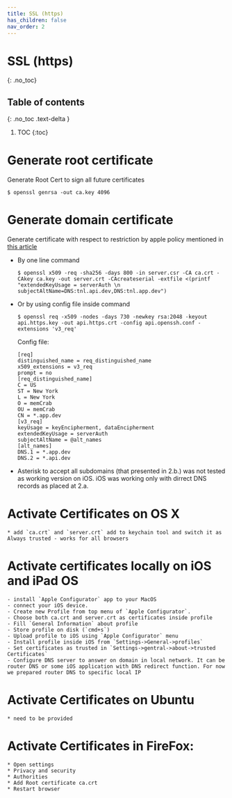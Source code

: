 ```yaml
---
title: SSL (https)
has_children: false
nav_order: 2
---
```


# SSL (https)
{: .no_toc}

## Table of contents
{: .no_toc .text-delta }

1. TOC
{:toc}

# Generate root certificate

Generate Root Cert to sign all future certificates

```
$ openssl genrsa -out ca.key 4096
```

# Generate domain certificate

Generate certificate with respect to restriction by apple policy mentioned in [this article](http://blog.nashcom.de/nashcomblog.nsf/dx/more-strict-server-certificate-handling-in-ios-13-macos-10.15.htm?opendocument&comments)

* By one line command
	```
	$ openssl x509 -req -sha256 -days 800 -in server.csr -CA ca.crt -CAkey ca.key -out server.crt -CAcreateserial -extfile <(printf "extendedKeyUsage = serverAuth \n subjectAltName=DNS:tnl.api.dev,DNS:tnl.app.dev")
	```
* Or by using config file inside command
	```
	$ openssl req -x509 -nodes -days 730 -newkey rsa:2048 -keyout api.https.key -out api.https.crt -config api.openssh.conf -extensions 'v3_req'
	```
	
	Config file:
	```
	[req]
	distinguished_name = req_distinguished_name
	x509_extensions = v3_req
	prompt = no
	[req_distinguished_name]
	C = US
	ST = New York
	L = New York
	O = memCrab
	OU = memCrab
	CN = *.app.dev
	[v3_req]
	keyUsage = keyEncipherment, dataEncipherment
	extendedKeyUsage = serverAuth
	subjectAltName = @alt_names
	[alt_names]
	DNS.1 = *.app.dev
	DNS.2 = *.api.dev
	```
* Asterisk to accept all subdomains (that presented in 2.b.) was not tested as working version on iOS. iOS was working only with dirrect DNS records as placed at 2.a.

# Activate Certificates on OS X
	* add `ca.crt` and `server.crt` add to keychain tool and switch it as Always trusted - works for all browsers

# Activate certificates locally on iOS and iPad OS
	- install `Apple Configurator` app to your MacOS 
	- connect your iOS device. 
	- Create new Profile from top menu of `Apple Configurator`. 
	- Choose both ca.crt and server.crt as certificates inside profile
	- Fill `General Information` about profile
	- Store profile on disk (`cmd+s`)
	- Upload profile to iOS using `Apple Configurator` menu
	- Install profile inside iOS from `Settings->General->profiles`
	- Set certificates as trusted in `Settings->gentral->about->trusted Certificates`
	- Configure DNS server to answer on domain in local network. It can be router DNS or some iOS application with DNS redirect function. For now we prepared router DNS to specific local IP

# Activate Certificates on Ubuntu
	* need to be provided

# Activate Certificates in FireFox:
	* Open settings
	* Privacy and security
	* Authorities
	* Add Root certificate ca.crt
	* Restart browser
